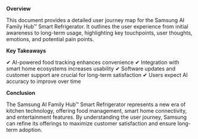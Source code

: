 **Overview**


This document provides a detailed user journey map for the Samsung AI Family Hub™ Smart Refrigerator. It outlines the user experience from initial awareness to long-term usage, highlighting key touchpoints, user thoughts, emotions, and potential pain points.

**Key Takeaways**

✔ AI-powered food tracking enhances convenience
✔ Integration with smart home ecosystems increases usability
✔ Software updates and customer support are crucial for long-term satisfaction
✔ Users expect AI accuracy to improve over time

**Conclusion**

The Samsung AI Family Hub™ Smart Refrigerator represents a new era of kitchen technology, offering food management, smart home connectivity, and entertainment features. By understanding the user journey, Samsung can refine its offerings to maximize customer satisfaction and ensure long-term adoption.

